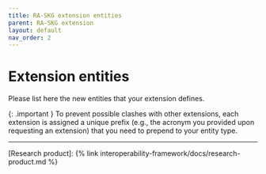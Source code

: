 ```yaml
---
title: RA-SKG extension entities
parent: RA-SKG extension
layout: default
nav_order: 2
---
```


# Extension entities

Please list here the new entities that your extension defines.

{: .important }
To prevent possible clashes with other extensions, each extension is assigned a unique prefix (e.g., the acronym you provided upon requesting an extension) that you need to prepend to your entity type.

----
[Research product]: {% link interoperability-framework/docs/research-product.md %}
